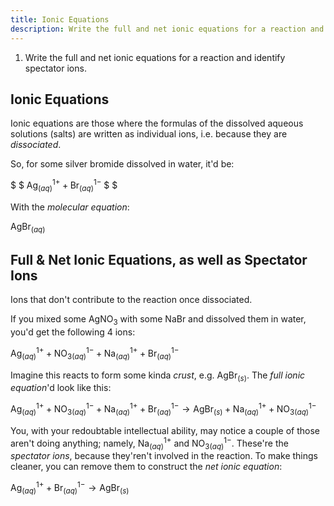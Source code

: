 ```yaml
---
title: Ionic Equations
description: Write the full and net ionic equations for a reaction and identify spectator ions.
---
```


1. Write the full and net ionic equations for a reaction and identify spectator
   ions.

## Ionic Equations

Ionic equations are those where the formulas of the dissolved aqueous solutions
(salts) are written as individual ions, i.e. because they are *dissociated*.

So, for some silver bromide dissolved in water, it'd be:

$
$
$\text{Ag}^{1+}_{(aq)} + \text{Br}^{1-}_{(aq)}$
$
$

With the *molecular equation*:

$\text{AgBr}_{(aq)}$

## Full & Net Ionic Equations, as well as Spectator Ions

Ions that don't contribute to the reaction once dissociated.

If you mixed some $\text{AgNO}_3$ with some $\text{NaBr}$ and dissolved them in water, you'd
get the following 4 ions:

$\text{Ag}^{1+}_{(aq)} + \text{NO}_{3(aq)}^{1-} + \text{Na}_{(aq)}^{1+} + \text{Br}_{(aq)}^{1-}$

Imagine this reacts to form some kinda *crust*, e.g. $\text{AgBr}_{(s)}$. The *full
ionic equation*'d look like this:

$\text{Ag}^{1+}_{(aq)} + \text{NO}_{3(aq)}^{1-} + \text{Na}_{(aq)}^{1+} + \text{Br}_{(aq)}^{1-} \to \text{AgBr}_{(s)} + \text{Na}_{(aq)}^{1+} + \text{NO}_{3(aq)}^{1-}$

You, with your redoubtable intellectual ability, may notice a couple of those
aren't doing anything; namely, $\text{Na}_{(aq)}^{1+}$ and $\text{NO}_{3(aq)}^{1-}$. These're
the *spectator ions*, because they'ren't involved in the reaction. To make
things cleaner, you can remove them to construct the *net ionic equation*:

$\text{Ag}^{1+}_{(aq)} + \text{Br}_{(aq)}^{1-} \to \text{AgBr}_{(s)}$
